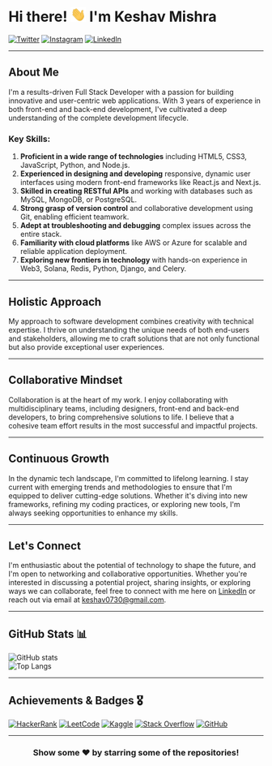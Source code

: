 # Hi there! <img src="https://raw.githubusercontent.com/ABSphreak/ABSphreak/master/gifs/Hi.gif" width="30px"> I'm Keshav Mishra

[![Twitter](https://img.shields.io/badge/twitter-%231DA1F2.svg?&style=for-the-badge&logo=twitter&logoColor=white)][twitter]
[![Instagram](https://img.shields.io/badge/instagram-%231DA1F2.svg?&style=for-the-badge&logo=instagram&logoColor=white)][Instagram]
[![LinkedIn](https://img.shields.io/badge/linkedin-blue.svg?&style=for-the-badge&logo=linkedin&logoColor=white)][LinkedIn]

---

## About Me

I'm a results-driven Full Stack Developer with a passion for building innovative and user-centric web applications. With 3 years of experience in both front-end and back-end development, I've cultivated a deep understanding of the complete development lifecycle.

### Key Skills:
1. **Proficient in a wide range of technologies** including HTML5, CSS3, JavaScript, Python, and Node.js.
2. **Experienced in designing and developing** responsive, dynamic user interfaces using modern front-end frameworks like React.js and Next.js.
3. **Skilled in creating RESTful APIs** and working with databases such as MySQL, MongoDB, or PostgreSQL.
4. **Strong grasp of version control** and collaborative development using Git, enabling efficient teamwork.
5. **Adept at troubleshooting and debugging** complex issues across the entire stack.
6. **Familiarity with cloud platforms** like AWS or Azure for scalable and reliable application deployment.
7. **Exploring new frontiers in technology** with hands-on experience in Web3, Solana, Redis, Python, Django, and Celery.

---

## Holistic Approach

My approach to software development combines creativity with technical expertise. I thrive on understanding the unique needs of both end-users and stakeholders, allowing me to craft solutions that are not only functional but also provide exceptional user experiences.

---

## Collaborative Mindset

Collaboration is at the heart of my work. I enjoy collaborating with multidisciplinary teams, including designers, front-end and back-end developers, to bring comprehensive solutions to life. I believe that a cohesive team effort results in the most successful and impactful projects.

---

## Continuous Growth

In the dynamic tech landscape, I'm committed to lifelong learning. I stay current with emerging trends and methodologies to ensure that I'm equipped to deliver cutting-edge solutions. Whether it's diving into new frameworks, refining my coding practices, or exploring new tools, I'm always seeking opportunities to enhance my skills.

---

## Let's Connect

I'm enthusiastic about the potential of technology to shape the future, and I'm open to networking and collaborative opportunities. Whether you're interested in discussing a potential project, sharing insights, or exploring ways we can collaborate, feel free to connect with me here on [LinkedIn][LinkedIn] or reach out via email at keshav0730@gmail.com.

---

## GitHub Stats 📊

![GitHub stats](https://github-readme-stats.vercel.app/api?username=keshav0730&show_icons=true&theme=radical)  
![Top Langs](https://github-readme-stats.vercel.app/api/top-langs/?username=keshav0730&layout=compact&theme=radical)

---

## Achievements & Badges 🎖️

[![HackerRank](https://img.shields.io/badge/-HackerRank-2EC866?style=flat&logo=HackerRank&logoColor=white)](https://www.hackerrank.com/keshav0730)
[![LeetCode](https://img.shields.io/badge/-LeetCode-FFA116?style=flat&logo=LeetCode&logoColor=white)](https://leetcode.com/keshav0730)
[![Kaggle](https://img.shields.io/badge/-Kaggle-20BEFF?style=flat&logo=Kaggle&logoColor=white)](https://www.kaggle.com/keshav0730)
[![Stack Overflow](https://img.shields.io/badge/-Stack%20Overflow-FE7A16?style=flat&logo=Stack%20Overflow&logoColor=white)](https://stackoverflow.com/users/1234567/keshav-mishra)
[![GitHub](https://img.shields.io/badge/-GitHub-181717?style=flat&logo=GitHub&logoColor=white)](https://github.com/keshav0730)

---

<h3 align="center">Show some ❤️ by starring some of the repositories!</h3>

[twitter]: https://twitter.com/KeshavMishra07 "target=_blank"
[linkedin]: https://www.linkedin.com/in/keshav-k-mishra-b3089b165/ "target=_blank"
[Instagram]: https://www.instagram.com/keshav0730/ "target=_blank"
